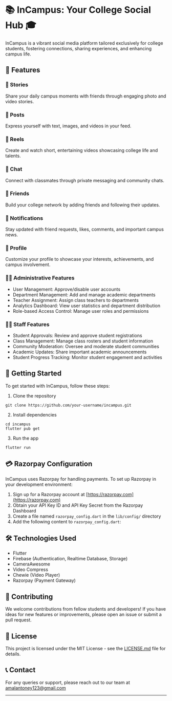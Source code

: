 # 📚 InCampus: Your College Social Hub 🎓


InCampus is a vibrant social media platform tailored exclusively for college students, fostering connections, sharing experiences, and enhancing campus life.

## 🌟 Features

### 🤳 Stories
Share your daily campus moments with friends through engaging photo and video stories.

### 📝 Posts
Express yourself with text, images, and videos in your feed.

### 🎥 Reels
Create and watch short, entertaining videos showcasing college life and talents.

### 💬 Chat
Connect with classmates through private messaging and community chats.

### 👥 Friends
Build your college network by adding friends and following their updates.

### 🔔 Notifications
Stay updated with friend requests, likes, comments, and important campus news.

### 👤 Profile
Customize your profile to showcase your interests, achievements, and campus involvement.

### 👨‍💼 Administrative Features
- User Management: Approve/disable user accounts
- Department Management: Add and manage academic departments
- Teacher Assignment: Assign class teachers to departments
- Analytics Dashboard: View user statistics and department distribution
- Role-based Access Control: Manage user roles and permissions

### 👩‍🏫 Staff Features
- Student Approvals: Review and approve student registrations
- Class Management: Manage class rosters and student information
- Community Moderation: Oversee and moderate student communities
- Academic Updates: Share important academic announcements
- Student Progress Tracking: Monitor student engagement and activities

## 🚀 Getting Started

To get started with InCampus, follow these steps:

1. Clone the repository
```
git clone https://github.com/your-username/incampus.git
```

2. Install dependencies
```
cd incampus
flutter pub get
```

3. Run the app
```
flutter run
```

## 💳 Razorpay Configuration

InCampus uses Razorpay for handling payments. To set up Razorpay in your development environment:

1. Sign up for a Razorpay account at [https://razorpay.com](https://razorpay.com)
2. Obtain your API Key ID and API Key Secret from the Razorpay Dashboard
3. Create a file named `razorpay_config.dart` in the `lib/config/` directory
4. Add the following content to `razorpay_config.dart`:

## 🛠️ Technologies Used

- Flutter
- Firebase (Authentication, Realtime Database, Storage)
- CameraAwesome
- Video Compress
- Chewie (Video Player)
- Razorpay (Payment Gateway)

## 🤝 Contributing

We welcome contributions from fellow students and developers! If you have ideas for new features or improvements, please open an issue or submit a pull request.

## 📄 License

This project is licensed under the MIT License - see the [LICENSE.md](LICENSE.md) file for details.

## 📞 Contact

For any queries or support, please reach out to our team at amalantoney123@gmail.com

---

